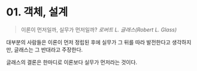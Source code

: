 # 01. 객체, 설계

> 이론이 먼저일까, 실무가 먼저일까?
> _로버트 L. 글래스(Robert L. Glass)_

대부분의 사람들은 이론이 먼저 정립된 후에 실무가 그 뒤를 따라 발전한다고 생각하지만, 글래스는 그 반대라고 주장한다.

글래스의 결론은 한마디로 이론보다 실무가 먼저라는 것이다.

